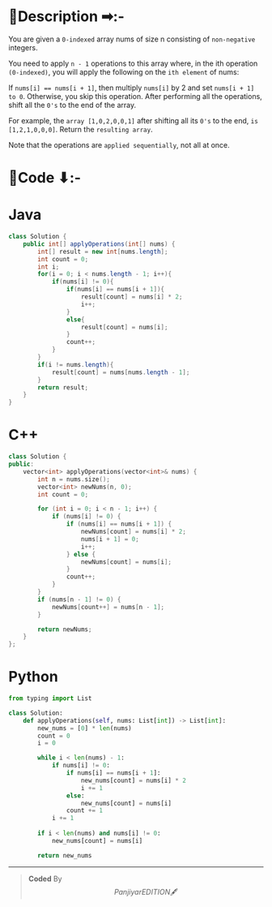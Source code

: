 # 📍Description ➡:-
<!-- Describe your first thoughts on how to solve this problem. -->
You are given a `0-indexed` array nums of size n consisting of `non-negative `integers.

You need to apply `n - 1` operations to this array where, in the ith operation `(0-indexed)`, you will apply the following on the `ith element` of nums:

If `nums[i] == nums[i + 1]`, then multiply `nums[i]` by 2 and set `nums[i + 1] to 0`. Otherwise, you skip this operation.
After performing all the operations, shift all the `0's` to the end of the array.

For example, the `array [1,0,2,0,0,1]` after shifting all its `0's` to the end, `is [1,2,1,0,0,0]`.
Return the `resulting array`.

Note that the operations are `applied sequentially`, not all at once.


# 📝Code ⬇:-


# Java
```java []
class Solution {
    public int[] applyOperations(int[] nums) {
        int[] result = new int[nums.length];
        int count = 0;
        int i;
        for(i = 0; i < nums.length - 1; i++){
            if(nums[i] != 0){
                if(nums[i] == nums[i + 1]){
                    result[count] = nums[i] * 2;
                    i++;
                }
                else{
                    result[count] = nums[i];
                }
                count++;
            }
        }
        if(i != nums.length){
            result[count] = nums[nums.length - 1];
        }
        return result;
    }
}

```

# C++
``` cpp []
class Solution {
public:
    vector<int> applyOperations(vector<int>& nums) {
        int n = nums.size();
        vector<int> newNums(n, 0); 
        int count = 0;

        for (int i = 0; i < n - 1; i++) {
            if (nums[i] != 0) {
                if (nums[i] == nums[i + 1]) {
                    newNums[count] = nums[i] * 2; 
                    nums[i + 1] = 0;
                    i++; 
                } else {
                    newNums[count] = nums[i]; 
                }
                count++;
            }
        }
        if (nums[n - 1] != 0) {
            newNums[count++] = nums[n - 1];
        }

        return newNums;
    }
};
```

# Python
``` python []
from typing import List

class Solution:
    def applyOperations(self, nums: List[int]) -> List[int]:
        new_nums = [0] * len(nums)
        count = 0
        i = 0

        while i < len(nums) - 1:
            if nums[i] != 0:
                if nums[i] == nums[i + 1]:
                    new_nums[count] = nums[i] * 2
                    i += 1  
                else:
                    new_nums[count] = nums[i]
                count += 1
            i += 1
        
        if i < len(nums) and nums[i] != 0:
            new_nums[count] = nums[i]

        return new_nums  
```

---

>    **Coded** By $$Panjiyar EDITION 🖋  $$

               
